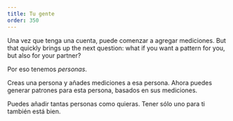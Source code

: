 ```yaml
---
title: Tu gente
order: 350
---
```


Una vez que tenga una cuenta, puede comenzar a agregar mediciones. But that quickly brings up the next question: what if you want a pattern for you, but also for your partner?

Por eso tenemos _personas_.

Creas una persona y añades mediciones a esa persona. Ahora puedes generar patrones para esta persona, basados en sus mediciones.

Puedes añadir tantas personas como quieras. Tener sólo uno para ti también está bien.
